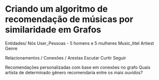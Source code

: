 # Criando um algoritmo de recomendação de músicas por similaridade em Grafos

Entidades/ Nós
User_Pessoas - 5 homens e 5 mulheres
Music_titel
Artiest
Genre

Relacionamentos / Conexões / Arestas
Escutar
Curtir
Seguir

Recomendações personalizadas com base em conexões no grafo
Quais artista de determinado gênero recomendaria entre os mais ouvidos?